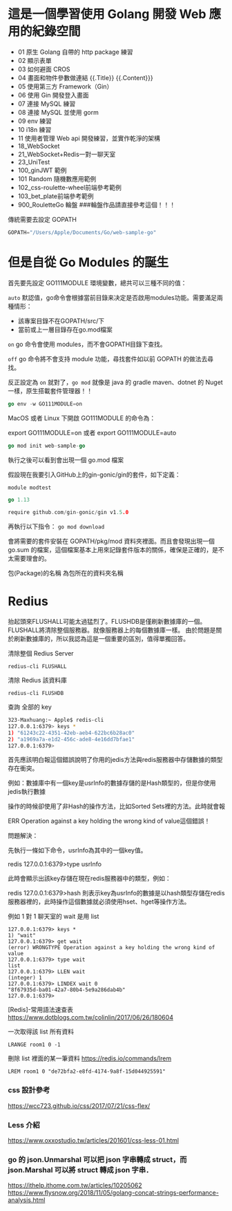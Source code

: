 # 這是一個學習使用 Golang 開發 Web 應用的紀錄空間
- 01 原生 Golang 自帶的 http package 練習
- 02 顯示表單
- 03 如何避面 CROS
- 04 畫面和物件參數做連結 {{.Title}} {{.Content}}}
- 05 使用第三方 Framework（Gin）
- 06 使用 Gin 開發登入畫面
- 07 連接 MySQL 練習
- 08 連接 MySQL 並使用 gorm 
- 09 env 練習
- 10 i18n 練習
- 11 使用者管理 Web api 開發練習，並實作乾淨的架構
- 18_WebSocket
- 21_WebSocket+Redis一對一聊天室
- 23_UniTest
- 100_ginJWT 範例
- 101 Random 隨機數應用範例
- 102_css-roulette-wheel前端參考範例
- 103_bet_plate前端參考範例
- 900_RouletteGo 輪盤       ###輪盤作品請直接參考這個！！！ 

傳統需要去設定 GOPATH
```go
GOPATH="/Users/Apple/Documents/Go/web-sample-go"
```
# 但是自從 Go Modules 的誕生
首先要先設定 GO111MODULE 環境變數，總共可以三種不同的值：

`auto`
默認值，go命令會根據當前目錄来决定是否啟用modules功能。需要滿足兩種情形：
- 該專案目錄不在GOPATH/src/下
- 當前或上一層目錄存在go.mod檔案

`on`
go 命令會使用 modules，而不會GOPATH目錄下查找。

`off`
go 命令將不會支持 module 功能，尋找套件如以前 GOPATH 的做法去尋找。

反正設定為 `on` 就對了，`go mod` 就像是 java 的 gradle maven、dotnet 的 Nuget 一樣，原生搭載套件管理器！！

```go
go env -w GO111MODULE=on
```

MacOS 或者 Linux 下開啟 GO111MODULE 的命令為：

export GO111MODULE=on 或者 export GO111MODULE=auto

```go
go mod init web-sample-go
```
執行之後可以看到會出現一個 go.mod 檔案

假設現在我要引入GitHub上的gin-gonic/gin的套件，如下定義：

```go
module modtest

go 1.13

require github.com/gin-gonic/gin v1.5.0
```

再執行以下指令：
`go mod download`

會將需要的套件安裝在 GOPATH/pkg/mod 資料夾裡面。而且會發現出現一個 go.sum 的檔案，這個檔案基本上用來記錄套件版本的關係，確保是正確的，是不太需要理會的。

包(Package)的名稱 為包所在的資料夾名稱

# Redius
抬起頭來FLUSHALL可能太過猛烈了。FLUSHDB是僅刷新數據庫的一個。
FLUSHALL將清除整個服務器。就像服務器上的每個數據庫一樣。
由於問題是關於刷新數據庫的，所以我認為這是一個重要的區別，值得單獨回答。

清除整個 Redius Server
```
redius-cli FLUSHALL
```

清除 Redius 該資料庫
```
redius-cli FLUSHDB
```

查詢 全部的 key
```bash
323-Maxhuang:~ Apple$ redis-cli
127.0.0.1:6379> keys *
1) "61243c22-4351-42eb-aeb4-622bc6b28ac0"
2) "a1969a7a-e1d2-456c-ade8-4e16dd7bfae1"
127.0.0.1:6379> 

```

首先應該明白報這個錯誤說明了你用的jedis方法與redis服務器中存儲數據的類型存在衝突。

例如：數據庫中有一個key是usrInfo的數據存儲的是Hash類型的，但是你使用jedis執行數據

操作的時候卻使用了非Hash的操作方法，比如Sorted Sets裡的方法。此時就會報

ERR Operation against a key holding the wrong kind of value這個錯誤！

問題解決：

先執行一條如下命令，usrInfo為其中的一個key值。

redis 127.0.0.1:6379>type usrInfo

此時會顯示出該key存儲在現在redis服務器中的類型，例如：

redis 127.0.0.1:6379>hash
則表示key為usrInfo的數據是以hash類型存儲在redis服務器裡的，此時操作這個數據就必須使用hset、hget等操作方法。

例如 1 對 1 聊天室的 wait 是用 list
```
127.0.0.1:6379> keys *
1) "wait"
127.0.0.1:6379> get wait
(error) WRONGTYPE Operation against a key holding the wrong kind of value
127.0.0.1:6379> type wait
list
127.0.0.1:6379> LLEN wait   
(integer) 1
127.0.0.1:6379> LINDEX wait 0
"8f67935d-ba01-42a7-80b4-5e9a286dab4b"
127.0.0.1:6379> 
```
[Redis]-常用語法速查表 https://www.dotblogs.com.tw/colinlin/2017/06/26/180604

一次取得該 list 所有資料
```
LRANGE room1 0 -1
```


刪除 list 裡面的某一筆資料
https://redis.io/commands/lrem
```
LREM room1 0 "de72bfa2-e8fd-4174-9a8f-15d044925591"
```

### css 設計參考
https://wcc723.github.io/css/2017/07/21/css-flex/

### Less 介紹
https://www.oxxostudio.tw/articles/201601/css-less-01.html

### go 的 json.Unmarshal 可以把 json 字串轉成 struct，而 json.Marshal 可以將 struct 轉成 json 字串．
https://ithelp.ithome.com.tw/articles/10205062
https://www.flysnow.org/2018/11/05/golang-concat-strings-performance-analysis.html